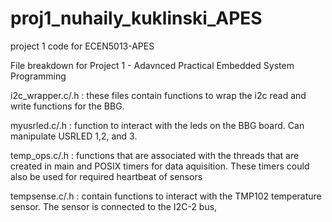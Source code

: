 # proj1_nuhaily_kuklinski_APES
project 1 code for ECEN5013-APES

File breakdown for Project 1 - Adavnced Practical Embedded System Programming

i2c_wrapper.c/.h : these files contain functions to wrap the i2c read and write functions for the BBG.

myusrled.c/.h : function to interact with the leds on the BBG board.  Can manipulate USRLED 1,2, and 3.

temp_ops.c/.h : functions that are associated with the threads that are created in main and POSIX timers for data aquisition.  These timers
                could also be used for required heartbeat of sensors
                
tempsense.c/.h : contain functions to interact with the TMP102 temperature sensor.  The sensor is connected to the I2C-2 bus, 
